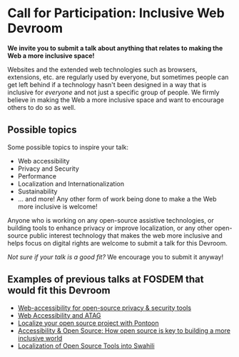 # Call for Participation: Inclusive Web Devroom

<b>We invite you to submit a talk about anything that relates to making the Web a more inclusive space!</b>

Websites and the extended web technologies such as browsers, extensions, etc. are regularly used by everyone, but sometimes people can get left behind if a technology hasn't been designed in a way that is inclusive for _everyone_ and not just a specific group of people. We firmly believe in making the Web a more inclusive space and want to encourage others to do so as well. 

## Possible topics

Some possible topics to inspire your talk: 

- Web accessibility
- Privacy and Security 
- Performance
- Localization and Internationalization 
- Sustainability
- ... and more! Any other form of work being done to make a the Web more inclusive is welcome! 


Anyone who is working on any open-source assistive technologies, or building tools to enhance privacy or improve localization, or any other open-source public interest technology that makes the web more inclusive and helps focus on digital rights are welcome to submit a talk for this Devroom.

_Not sure if your talk is a good fit?_ We encourage you to submit it anyway! 


## Examples of previous talks at FOSDEM that would fit this Devroom

- [Web-accessibility for open-source privacy & security tools](https://archive.fosdem.org/2024/schedule/event/fosdem-2024-3326-web-accessibility-for-open-source-privacy-security-tools/)
- [Web Accessibility and ATAG](https://archive.fosdem.org/2024/schedule/event/fosdem-2024-3757-web-accessibility-and-atag/)
- [Localize your open source project with Pontoon](https://archive.fosdem.org/2023/schedule/event/mozilla_localize_your_project_with_pontoon/)
- [Accessibility & Open Source: How open source is key to building a more inclusive world](https://archive.fosdem.org/2023/schedule/event/accessibility_and_open_source/)
- [Localization of Open Source Tools into Swahili](https://archive.fosdem.org/2024/schedule/event/fosdem-2024-2624-localization-of-open-source-tools-into-swahili/)






